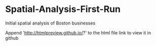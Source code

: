 # Spatial-Analysis-First-Run

Initial spatial analysis of Boston businesses 

Append 'http://htmlpreview.github.io/?' to the html file link to view it in github
